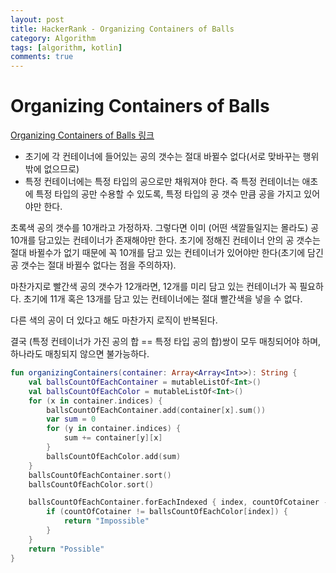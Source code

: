 ```yaml
---
layout: post
title: HackerRank - Organizing Containers of Balls
category: Algorithm
tags: [algorithm, kotlin]
comments: true
---
```


# Organizing Containers of Balls

[Organizing Containers of Balls 링크](https://www.hackerrank.com/challenges/organizing-containers-of-balls/problem)

- 초기에 각 컨테이너에 들어있는 공의 갯수는 절대 바뀔수 없다(서로 맞바꾸는 행위밖에 없으므로)
- 특정 컨테이너에는 특정 타입의 공으로만 채워져야 한다. 즉 특정 컨테이너는 애초에 특정 타입의 공만 수용할 수 있도록, 특정 타입의 공 갯수 만큼 공을 가지고 있어야만 한다.

초록색 공의 갯수를 10개라고 가정하자. 그렇다면 이미 (어떤 색깔들일지는 몰라도) 공 10개를 담고있는 컨테이너가 존재해야만 한다. 초기에 정해진 컨테이너 안의 공 갯수는 절대 바뀔수가 없기 때문에 꼭 10개를 담고 있는 컨테이너가 있어야만 한다(초기에 담긴 공 갯수는 절대 바뀔수 없다는 점을 주의하자).

마찬가지로 빨간색 공의 갯수가 12개라면, 12개를 미리 담고 있는 컨테이너가 꼭 필요하다. 초기에 11개 혹은 13개를 담고 있는 컨테이너에는 절대 빨간색을 넣을 수 없다.

다른 색의 공이 더 있다고 해도 마찬가지 로직이 반복된다.

결국 (특정 컨테이너가 가진 공의 합 == 특정 타입 공의 합)쌍이 모두 매칭되어야 하며, 하나라도 매칭되지 않으면 불가능하다.

```kotlin
fun organizingContainers(container: Array<Array<Int>>): String {
    val ballsCountOfEachContainer = mutableListOf<Int>()
    val ballsCountOfEachColor = mutableListOf<Int>()
    for (x in container.indices) {
        ballsCountOfEachContainer.add(container[x].sum())
        var sum = 0
        for (y in container.indices) {
            sum += container[y][x]
        }
        ballsCountOfEachColor.add(sum)
    }
    ballsCountOfEachContainer.sort()
    ballsCountOfEachColor.sort()

    ballsCountOfEachContainer.forEachIndexed { index, countOfCotainer ->
        if (countOfCotainer != ballsCountOfEachColor[index]) {
            return "Impossible"
        }
    }
    return "Possible"
}
```
